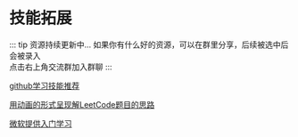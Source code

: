# 技能拓展

::: tip 资源持续更新中...
如果你有什么好的资源，可以在群里分享，后续被选中后会被录入 <br>
点击右上角交流群加入群聊
:::

[github学习技能推荐](https://github.com/codecrafters-io/build-your-own-x)

[用动画的形式呈现解LeetCode题目的思路](https://github.com/MisterBooo/LeetCodeAnimation)

[微软提供入门学习](https://learn.microsoft.com/zh-cn/training/)

